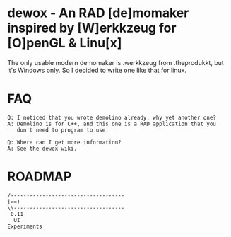 dewox - An RAD [de]momaker inspired by [W]erkkzeug for [O]penGL & Linu[x]
======================================================================
The only usable modern demomaker is .werkkzeug from .theprodukkt, but
it's Windows only. So I decided to write one like that for linux.

FAQ
======================================================================
	Q: I noticed that you wrote demolino already, why yet another one?
	A: Demolino is for C++, and this one is a RAD application that you
	   don't need to program to use.

	Q: Where can I get more information?
	A: See the dewox wiki.

ROADMAP
======================================================================
	/------------------------------------
	|==)
	\\-----------------------------------
	 0.11
	  UI
	Experiments

